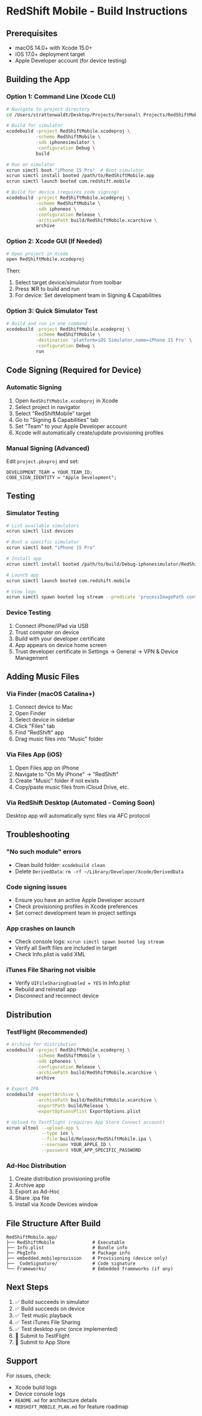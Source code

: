 # RedShift Mobile - Build Instructions

## Prerequisites

- macOS 14.0+ with Xcode 15.0+
- iOS 17.0+ deployment target
- Apple Developer account (for device testing)

## Building the App

### Option 1: Command Line (Xcode CLI)

```bash
# Navigate to project directory
cd /Users/strattenwaldt/Desktop/Projects/Personal\ Projects/RedShiftMobile

# Build for simulator
xcodebuild -project RedShiftMobile.xcodeproj \
           -scheme RedShiftMobile \
           -sdk iphonesimulator \
           -configuration Debug \
           build

# Run on simulator
xcrun simctl boot "iPhone 15 Pro"  # Boot simulator
xcrun simctl install booted /path/to/RedShiftMobile.app
xcrun simctl launch booted com.redshift.mobile

# Build for device (requires code signing)
xcodebuild -project RedShiftMobile.xcodeproj \
           -scheme RedShiftMobile \
           -sdk iphoneos \
           -configuration Release \
           -archivePath build/RedShiftMobile.xcarchive \
           archive
```

### Option 2: Xcode GUI (If Needed)

```bash
# Open project in Xcode
open RedShiftMobile.xcodeproj
```

Then:
1. Select target device/simulator from toolbar
2. Press ⌘R to build and run
3. For device: Set development team in Signing & Capabilities

### Option 3: Quick Simulator Test

```bash
# Build and run in one command
xcodebuild -project RedShiftMobile.xcodeproj \
           -scheme RedShiftMobile \
           -destination 'platform=iOS Simulator,name=iPhone 15 Pro' \
           -configuration Debug \
           run
```

## Code Signing (Required for Device)

### Automatic Signing
1. Open `RedShiftMobile.xcodeproj` in Xcode
2. Select project in navigator
3. Select "RedShiftMobile" target
4. Go to "Signing & Capabilities" tab
5. Set "Team" to your Apple Developer account
6. Xcode will automatically create/update provisioning profiles

### Manual Signing (Advanced)
Edit `project.pbxproj` and set:
```
DEVELOPMENT_TEAM = YOUR_TEAM_ID;
CODE_SIGN_IDENTITY = "Apple Development";
```

## Testing

### Simulator Testing
```bash
# List available simulators
xcrun simctl list devices

# Boot a specific simulator
xcrun simctl boot "iPhone 15 Pro"

# Install app
xcrun simctl install booted /path/to/build/Debug-iphonesimulator/RedShiftMobile.app

# Launch app
xcrun simctl launch booted com.redshift.mobile

# View logs
xcrun simctl spawn booted log stream --predicate 'processImagePath contains "RedShiftMobile"'
```

### Device Testing
1. Connect iPhone/iPad via USB
2. Trust computer on device
3. Build with your developer certificate
4. App appears on device home screen
5. Trust developer certificate in Settings → General → VPN & Device Management

## Adding Music Files

### Via Finder (macOS Catalina+)
1. Connect device to Mac
2. Open Finder
3. Select device in sidebar
4. Click "Files" tab
5. Find "RedShift" app
6. Drag music files into "Music" folder

### Via Files App (iOS)
1. Open Files app on iPhone
2. Navigate to "On My iPhone" → "RedShift"
3. Create "Music" folder if not exists
4. Copy/paste music files from iCloud Drive, etc.

### Via RedShift Desktop (Automated - Coming Soon)
Desktop app will automatically sync files via AFC protocol

## Troubleshooting

### "No such module" errors
- Clean build folder: `xcodebuild clean`
- Delete `DerivedData`: `rm -rf ~/Library/Developer/Xcode/DerivedData`

### Code signing issues
- Ensure you have an active Apple Developer account
- Check provisioning profiles in Xcode preferences
- Set correct development team in project settings

### App crashes on launch
- Check console logs: `xcrun simctl spawn booted log stream`
- Verify all Swift files are included in target
- Check Info.plist is valid XML

### iTunes File Sharing not visible
- Verify `UIFileSharingEnabled = YES` in Info.plist
- Rebuild and reinstall app
- Disconnect and reconnect device

## Distribution

### TestFlight (Recommended)
```bash
# Archive for distribution
xcodebuild -project RedShiftMobile.xcodeproj \
           -scheme RedShiftMobile \
           -sdk iphoneos \
           -configuration Release \
           -archivePath build/RedShiftMobile.xcarchive \
           archive

# Export IPA
xcodebuild -exportArchive \
           -archivePath build/RedShiftMobile.xcarchive \
           -exportPath build/Release \
           -exportOptionsPlist ExportOptions.plist

# Upload to TestFlight (requires App Store Connect account)
xcrun altool --upload-app \
             --type ios \
             --file build/Release/RedShiftMobile.ipa \
             --username YOUR_APPLE_ID \
             --password YOUR_APP_SPECIFIC_PASSWORD
```

### Ad-Hoc Distribution
1. Create distribution provisioning profile
2. Archive app
3. Export as Ad-Hoc
4. Share .ipa file
5. Install via Xcode Devices window

## File Structure After Build

```
RedShiftMobile.app/
├── RedShiftMobile              # Executable
├── Info.plist                  # Bundle info
├── PkgInfo                     # Package info
├── embedded.mobileprovision    # Provisioning (device only)
├── _CodeSignature/             # Code signature
└── Frameworks/                 # Embedded frameworks (if any)
```

## Next Steps

1. ✅ Build succeeds in simulator
2. ✅ Build succeeds on device
3. ✅ Test music playback
4. ✅ Test iTunes File Sharing
5. ✅ Test desktop sync (once implemented)
6. 🚀 Submit to TestFlight
7. 🚀 Submit to App Store

## Support

For issues, check:
- Xcode build logs
- Device console logs
- `README.md` for architecture details
- `REDSHIFT_MOBILE_PLAN.md` for feature roadmap
